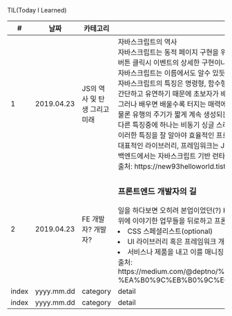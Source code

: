 <html>
  <head>

  </head>
  <body>
    <div>TIL(Today I Learned)</div>
    <table>
      <colgroup>
        <col width = "5%">
        <col width = "20%">
        <col width = "15%">
        <col width = "*10%*">
      </colgroup>
      <thead>
        <th>
          #
        </th>
        <th>
          날짜
        </th>
        <th>
          카테고리
        </th>
        <th>
          배운내용
        </th>
      </thead>
      <tbody>
        <tr>
          <td>
            1
          </td>
          <td>
            2019.04.23
          </td>
          <td>
            JS의 역사 및 탄생 그리고 미래
          </td>
          <td>
            자바스크립트의 역사<br>
            자바스크립트는 동적 페이지 구현을 위한 언어이다.<br>
            버튼 클릭시 이벤트의 상세한 구현이나 서버와의 통신이 대부분 자바 스크립트로 이루어진다.<br>
            자바스크립트는 이름에서도 알수 있듯이 스크립트 언어로써, 인터넷 브라우저의 스크립트 엔진으로 돌아가게 된다.<br>
            자바스크립트의 특징은 명령형, 함수형, 객체지향형 언어라는 것이다.<br>
            간단하고 유연하기 때문에 초보자가 배우기 쉽기때문에 많은 프로그래밍 부트캠프에서 가르치는 언어 중 하나이다.<br>
            그러나 배우면 배울수록 터지는 매력에 끝을 알수 없는 언어이기도 하다.<br>
            물론 유행의 주기가 짧게 계속 생성되는 프레임워크도 이에 한몫하는 요소 중의 하나이다.<br>
            다른 특징중에 하나는 비동기 싱글 스레드로 동작한다는 것이다.<br>
            이러한 특징을 잘 알아야 효율적인 프로그래밍이 가능하다. <br>
            대표적인 라이브러리, 프레임워크는 JQuery, Angular, React, Vue 등이 있으며<br>
            백엔드에서는 자바스크립트 기반 런타임 환경인 Node JS 가 각광받고 있다.<br>
            출처: https://new93helloworld.tistory.com/207
          </td>
        </tr>
        <tr>
          <td>
            2
          </td>
          <td>
            2019.04.23
          </td>
          <td>
            FE 개발자? 개발자?
          </td>
          <td>
            <h3>프론트엔드 개발자의 길</h3>
            일을 하다보면 오히려 본업이었던(?) HTML, CSS에 대한 작업이 매우 작은 부분이 될 수 있다.<br> 
            위에 이야기한 업무들을 뒤로하고 프론트엔드는 그 중에서도 좀 세분화되는 것으로 보고있다.<br>
            <li>CSS 스페셜리스트(optional)</li>
            <li>UI 라이브러리 혹은 프레임워크 개발자(optional)</li>
            <li>서비스나 제품을 내고 이를 매니징 이슈를 맞이하는 최전방 개발자(required)</li>
            출처: https://medium.com/@deptno/%ED%94%84%EB%A1%A0%ED%8A%B8%EC%97%94%EB%93%9C-%EA%B0%9C%EB%B0%9C%EC%9E%90%EB%9E%80-b2c9af305aa0
          </td>
        </tr>
        <tr>
          <td>
            index
          </td>
          <td>
            yyyy.mm.dd
          </td>
          <td>
            category
          </td>
          <td>
            detail
          </td>
        </tr>
        <tr>
          <td>
            index
          </td>
          <td>
            yyyy.mm.dd
          </td>
          <td>
            category
          </td>
          <td>
            detail
          </td>
        </tr>
      </tbody>
    </table>
  <body>
</html>